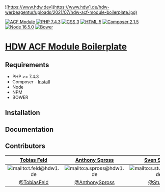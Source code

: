 ![https://www.hdw.dev](https://www.hdw1.de/hdw-werbeagentur/uploads/2021/07/hdw-acf-module-boilerplate.jpg)

[![ACF Module](https://img.shields.io/badge/ACF-Module-02e4bc?style=for-the-badge&logo=CodeSandbox)](https://www.hdw.dev/hdw-wordpress-core/docs/requirements)
[![PHP 7.4.3](https://img.shields.io/badge/PHP-7.4.3-7377ad?style=for-the-badge&logo=PHP)](https://wordpress.org/news/)
[![CSS 3](https://img.shields.io/badge/CSS-3-2965f1?style=for-the-badge&logo=CSS3)](https://www.hdw.dev/hdw-wordpress-core/docs/requirements)
[![HTML 5](https://img.shields.io/badge/HTML-5-e96228?style=for-the-badge&logo=HTML5)](https://www.hdw.dev/hdw-wordpress-core/docs/requirements)
[![Composer 2.1.5](https://img.shields.io/badge/COMPOSER-2.1.5-lightgrey?style=for-the-badge&logo=Composer)](https://www.hdw.dev/hdw-wordpress-core/docs/requirements)
[![Node 16.5.0](https://img.shields.io/badge/Node-16.5.0-3b883b?style=for-the-badge&logo=Node.js)](https://www.hdw.dev/hdw-wordpress-core/docs/requirements)
[![Bower](https://img.shields.io/badge/Bower-1.8.8-ffcb2e?style=for-the-badge&logo=CodeSandbox)](https://www.hdw.dev/hdw-wordpress-core/docs/requirements)


# [HDW ACF Module Boilerplate](https://www.hdw.dev)


## Requirements

* PHP >= 7.4.3
* Composer - [Install](https://getcomposer.org/doc/00-intro.md#installation-linux-unix-osx)
* Node
* NPM
* BOWER

## Installation

## Documentation

## Contributors


| [Tobias Feld](mailto:t.feld@hdw1.de "Tobias Feld")  | [Anthony Spross](mailto:a.spross@hdw1.de "Anthony Spross")  | [Sven Stuppi](mailto:s.stuppi@hdw1.de "Sven Stuppi")  |
| :------------: | :------------: | :------------: |
| ![mailto:t.feld@hdw1.de](https://gravatar.com/avatar/8b27c6fba1613093c6abc4a733684004?s=200&d=blank&r=g)  |  ![mailto:a.spross@hdw1.de](https://gravatar.com/avatar/dfdaec02c642fe7b336b20670414d462?s=200&d=blank&r=g) |  ![mailto:s.stuppi@hdw1.de](https://gravatar.com/avatar/7e55d9b6532ea49eb1abc41b9a4a6acd?s=200&d=blank&r=g) |
| [@TobiasFeld](https://www.twitter.com/TobiasFeld "@TobiasFeld")  | [@AnthonySpross](https://www.twitter.com/AnthonySpross "@AnthonySpross")  | [@Stuersi](https://www.twitter.com/Stuersi "@Stuersi")  |
